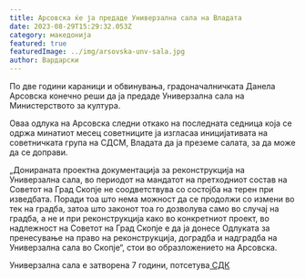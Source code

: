 ```yaml
---
title: Арсовска ќе ја предаде Универзална сала на Владата
date: 2023-08-29T15:29:32.053Z
category: македонија
featured: true
featuredImage: ../img/arsovska-unv-sala.jpg
author: Вардарски
---
```

<!--StartFragment-->

По две години караници и обвинувања, градоначалничката Данела Арсовска конечно реши да ја предаде Универзална сала на Министерството за култура.

Оваа одлука на Арсовска следни откако на последната седница која се одржа минатиот месец советниците ја изгласаа иницијативата на советничката група на СДСМ, Владата да ја преземе салата, за да може да се доправи.

[](https://res.mk/)

[](https://www.stbbt.mk/platen-promet-vo-zemjata-fizicki-lica.nspx/depoziti-fizicki-lica/denarski-depoziti/dolgorocen-depozit-na-45-meseci.nspx)



„Донираната проектна документација за реконструкција на Универзална сала, во периодот на мандатот на претходниот состав на Советот на Град Скопје не соодветствува со состојба на терен при изведбата. Поради тоа што нема можност да се продолжи со измени во тек на градба, затоа што законот тоа го дозволува само во случај на градба, а не и при реконструкција како во конкретниот проект, во надлежност на Советот на Град Скопје е да ја донесе Одлуката за пренесување на право на реконструкција, доградба и надградба на Универзална сала во Скопје“, стои во образложението на Арсовска.

Универзална сала е затворена 7 години, потсетува[ СДК](https://sdk.mk/index.php/dopisna-mrezha/arsovska-konechno-ke-ja-predade-univerzalna-sala-na-ministerstvoto-za-kultura-za-da-se-dopravi/)

<!--EndFragment-->